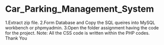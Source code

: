 # Car_Parking_Management_System
1.Extract zip file.
2.Form Database and Copy the SQL queires into MySQL workbench or phpmyadmin.
3.Open the folder assignment having the code for the project.
   Note: All the CSS code is written within the PHP codes.
Thank You
